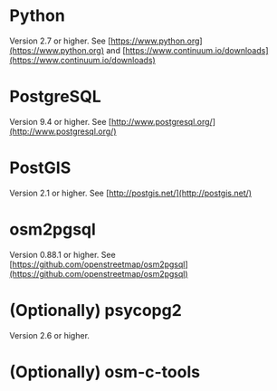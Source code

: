 # Python 
Version 2.7 or higher. See [https://www.python.org](https://www.python.org) and [https://www.continuum.io/downloads](https://www.continuum.io/downloads)

# PostgreSQL 
Version 9.4 or higher. See [http://www.postgresql.org/](http://www.postgresql.org/)

# PostGIS 
Version 2.1 or higher. See [http://postgis.net/](http://postgis.net/)

# osm2pgsql 
Version 0.88.1 or higher. See [https://github.com/openstreetmap/osm2pgsql](https://github.com/openstreetmap/osm2pgsql)

# (Optionally) psycopg2 
Version 2.6 or higher.

# (Optionally) osm-c-tools
